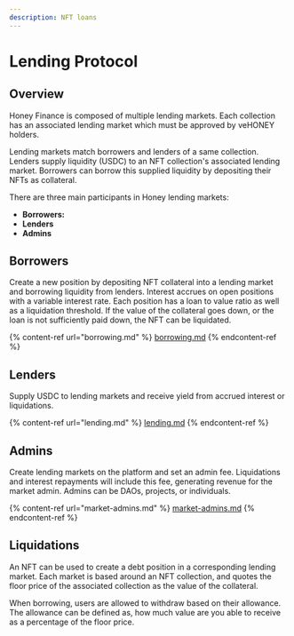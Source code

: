 ```yaml
---
description: NFT loans
---
```


# Lending Protocol

## Overview

Honey Finance is composed of multiple lending markets. Each collection has an associated lending market which must be approved by veHONEY holders.

Lending markets match borrowers and lenders of a same collection. Lenders supply liquidity (USDC) to an NFT collection's associated lending market. Borrowers can borrow this supplied liquidity by depositing their NFTs as collateral.

There are three main participants in Honey lending markets:

* **Borrowers:**&#x20;
* **Lenders**
* **Admins**

## Borrowers

Create a new position by depositing NFT collateral into a lending market and borrowing liquidity from lenders. Interest accrues on open positions with a variable interest rate. Each position has a loan to value ratio as well as a liquidation threshold. If the value of the collateral goes down, or the loan is not sufficiently paid down, the NFT can be liquidated.

{% content-ref url="borrowing.md" %}
[borrowing.md](borrowing.md)
{% endcontent-ref %}

## Lenders

Supply USDC to lending markets and receive yield from accrued interest or liquidations.&#x20;

{% content-ref url="lending.md" %}
[lending.md](lending.md)
{% endcontent-ref %}

## Admins

Create lending markets on the platform and set an admin fee. Liquidations and interest repayments will include this fee, generating revenue for the market admin. Admins can be DAOs, projects, or individuals.

{% content-ref url="market-admins.md" %}
[market-admins.md](market-admins.md)
{% endcontent-ref %}



## Liquidations

An NFT can be used to create a debt position in a corresponding lending market. Each market is based around an NFT collection, and quotes the floor price of the associated collection as the value of the collateral.

When borrowing, users are allowed to withdraw based on their allowance. The allowance can be defined as, how much value are you able to receive as a percentage of the floor price.
